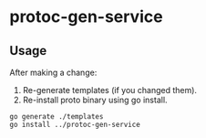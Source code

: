 # protoc-gen-service
## Usage
After making a change:
1. Re-generate templates (if you changed them).
2. Re-install proto binary using go install.
```
go generate ./templates
go install ../protoc-gen-service
```
